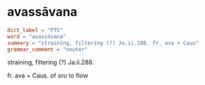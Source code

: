 # avassāvana

``` toml
dict_label = "PTS"
word = "avassāvana"
summary = "straining, filtering (?) Ja.ii.288. fr. ava + Caus"
grammar_comment = "neuter"
```

straining, filtering (?) Ja.ii.288.

fr. ava \+ Caus. of *sru* to flow

